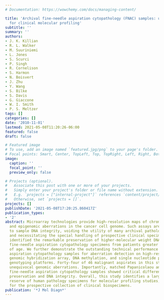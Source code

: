 ```yaml
---
# Documentation: https://wowchemy.com/docs/managing-content/

title: 'Archival fine-needle aspiration cytopathology (FNAC) samples: untapped resource
  for clinical molecular profiling'
subtitle: ''
summary: ''
authors:
- J. K. Killian
- R. L. Walker
- M. Suuriniemi
- L. Jones
- S. Scurci
- P. Singh
- R. Cornelison
- S. Harmon
- N. Boisvert
- J. Zhu
- Y. Wang
- S. Bilke
- S. Davis
- G. Giaccone
- W. I. Smith
- P. S. Meltzer
tags: []
categories: []
date: '2010-11-01'
lastmod: 2021-05-08T11:20:26-06:00
featured: false
draft: false

# Featured image
# To use, add an image named `featured.jpg/png` to your page's folder.
# Focal points: Smart, Center, TopLeft, Top, TopRight, Left, Right, BottomLeft, Bottom, BottomRight.
image:
  caption: ''
  focal_point: ''
  preview_only: false

# Projects (optional).
#   Associate this post with one or more of your projects.
#   Simply enter your project's folder or file name without extension.
#   E.g. `projects = ["internal-project"]` references `content/project/deep-learning/index.md`.
#   Otherwise, set `projects = []`.
projects: []
publishDate: '2021-05-08T17:20:25.860417Z'
publication_types:
- '2'
abstract: Microarray technologies provide high-resolution maps of chromosome imbalances
  and epigenomic aberrations in the cancer cell genome. Such assays are often sensitive
  to sample DNA integrity, voiding the utility of many archival pathology specimens
  and necessitating the special handling of prospective clinical specimens. We have
  identified the remarkable preservation of higher-molecular weight DNA in archival
  fine-needle aspiration cytopathology specimens from patients greater than 10 years
  of age. We further demonstrate the outstanding technical performance of 57 fine-needle
  aspiration cytopathology samples for aberration detection on high-resolution comparative
  genomic hybridization array, DNA methylation, and single nucleotide polymorphism
  genotyping platforms. Forty-four of 46 malignant aspirates in this study manifested
  unequivocal genomic aberrations. Importantly, matched Papanicolaou and Diff-Quik
  fine-needle aspiration cytopathology samples showed critical differences in DNA
  preservation and DNA integrity. Overall, this study identifies a largely untapped
  reserve of human pathology specimens for molecular profiling studies, with ramifications
  for the prospective collection of clinical biospecimens.
publication: '*J Mol Diagn*'
---
```

